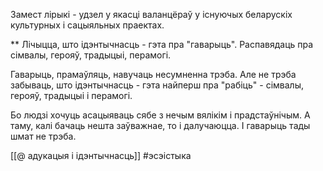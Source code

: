 Замест лірыкі - удзел у якасці валанцёраў у існуючых беларускіх культурных і сацыяльных праектах.

**
Лічыцца, што ідэнтычнасць - гэта пра "гаварыць". Распавядаць пра сімвалы, герояў, традыцыі, перамогі.  
  
Гаварыць, прамаўляць, навучаць несумненна трэба. Але не трэба забываць, што ідэнтычнасць - гэта найперш пра "рабіць" - сімвалы, герояў, традыцыі і перамогі.  
  
Бо людзі хочуць асацыяваць сябе з нечым вялікім і прадстаўнічым. А таму, калі бачаць нешта заўважнае, то і далучаюцца. І гаварыць тады шмат не трэба.

[[@ адукацыя і ідэнтычнасць]]
#эсэістыка
